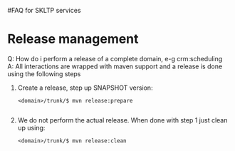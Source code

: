 #FAQ for SKLTP services



# Release management #

Q: How do i perform a release of a complete domain, e-g crm:scheduling <br>
A: All interactions are wrapped with maven support and a release is done using the following steps<br>
<ol><li>Create a release, step up SNAPSHOT version:<br>
<pre><code>&lt;domain&gt;/trunk/$ mvn release:prepare<br>
</code></pre>
</li><li>We do not perform the actual release. When done with step 1 just clean up using:<br>
<pre><code>&lt;domain&gt;/trunk/$ mvn release:clean<br>
</code></pre>